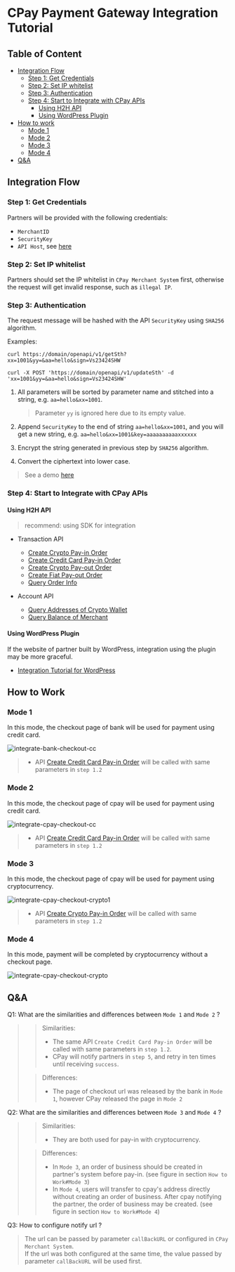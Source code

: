 # CPay Payment Gateway Integration Tutorial

## Table of Content

- [Integration Flow](#integration-flow)
  - [Step 1: Get Credentials](#step-1-get-credentials)
  - [Step 2: Set IP whitelist](#step-2-set-ip-whitelist)
  - [Step 3: Authentication](#step-3-authentication)
  - [Step 4: Start to Integrate with CPay APIs](#step-4-start-to-integrate-with-cpay-apis)
    - [Using H2H API](#using-h2h-api)
    - [Using WordPress Plugin](#using-wordpress-plugin)
- [How to work](#how-to-work)
    - [Mode 1](#mode-1)
    - [Mode 2](#mode-2)
    - [Mode 3](#mode-3)
    - [Mode 4](#mode-4)
- [Q&A](#qa)


## Integration Flow

### Step 1: Get Credentials
Partners will be provided with the following credentials:
- `MerchantID`
- `SecurityKey`
- `API Host`, see [here](https://github.com/cpayfinance/document/blob/main/api-reference/api-host.md)

### Step 2: Set IP whitelist
Partners should set the IP whitelist in `CPay Merchant System` first, otherwise the request will get invalid response, such as `illegal IP`.

### Step 3: Authentication
The request message will be hashed with the API `SecurityKey` using `SHA256` algorithm.

Examples:
```shell
curl https://domain/openapi/v1/getSth?xx=1001&yy=&aa=hello&sign=Vs23424SHW

curl -X POST 'https://domain/openapi/v1/updateSth' -d 'xx=1001&yy=&aa=hello&sign=Vs23424SHW'
```

1. All parameters will be sorted by parameter name and stitched into a string, e.g. `aa=hello&xx=1001`. 
   > Parameter `yy` is ignored here due to its empty value.

2. Append `SecurityKey` to the end of string `aa=hello&xx=1001`, and you will get a new string, e.g. `aa=hello&xx=1001&key=aaaaaaaaaaxxxxxx`

3. Encrypt the string generated in previous step by `SHA256` algorithm.

4. Convert the ciphertext into lower case.

> See a demo [here](https://github.com/cpayfinance/document/blob/main/api-reference/api-signature.md)


### Step 4: Start to Integrate with CPay APIs

#### Using H2H API
> recommend: using SDK for integration

- Transaction API
  - [Create Crypto Pay-in Order](https://github.com/cpayfinance/document/blob/main/api-reference/api-transaction.md#create-crypto-pay-in-order)
  - [Create Credit Card Pay-in Order](https://github.com/cpayfinance/document/blob/main/api-reference/api-transaction.md#create-credit-card-pay-in-order)
  - [Create Crypto Pay-out Order](https://github.com/cpayfinance/document/blob/main/api-reference/api-transaction.md#create-crypto-pay-out-order)
  - [Create Fiat Pay-out Order](https://github.com/cpayfinance/document/blob/main/api-reference/api-transaction.md#create-fiat-pay-out-order)
  - [Query Order Info](https://github.com/cpayfinance/document/blob/main/api-reference/api-transaction.md#query-payment-order-info)

- Account API
  - [Query Addresses of Crypto Wallet](https://github.com/cpayfinance/document/blob/main/api-reference/api-account.md#query-addresses-of-crypto-wallet)
  - [Query Balance of Merchant](https://github.com/cpayfinance/document/blob/main/api-reference/api-account.md#query-balance-of-merchant)


#### Using WordPress Plugin
If the website of partner built by WordPress, integration using the plugin may be more graceful.
- [Integration Tutorial for WordPress](https://github.com/cpayfinance/document/blob/main/wordpress-plugin-reference/wordpress-plugin.md)


## How to Work

### Mode 1
In this mode, the checkout page of bank will be used for payment using credit card.

![integrate-bank-checkout-cc](https://static.cpay.ltd/images/docs/integrate-bank-checkout-cc.png)

> - API [Create Credit Card Pay-in Order](https://github.com/cpayfinance/document/blob/main/api-reference/api-transaction.md#create-credit-card-pay-in-order)
    will be called with same parameters in `step 1.2`


### Mode 2
In this mode, the checkout page of cpay will be used for payment using credit card.

![integrate-cpay-checkout-cc](https://static.cpay.ltd/images/docs/integrate-cpay-checkout-cc.png)

> - API [Create Credit Card Pay-in Order](https://github.com/cpayfinance/document/blob/main/api-reference/api-transaction.md#create-credit-card-pay-in-order)
    will be called with same parameters in `step 1.2`


### Mode 3
In this mode, the checkout page of cpay will be used for payment using cryptocurrency.

![integrate-cpay-checkout-crypto1](https://static.cpay.ltd/images/docs/integrate-cpay-checkout-crypto-1.png)

> - API [Create Crypto Pay-in Order](https://github.com/cpayfinance/document/blob/main/api-reference/api-transaction.md#create-crypto-pay-in-order)
    will be called with same parameters in `step 1.2`


### Mode 4
In this mode, payment will be completed by cryptocurrency without a checkout page.

![integrate-cpay-checkout-crypto](https://static.cpay.ltd/images/docs/integrate-cpay-checkout-crypto.png)


## Q&A
Q1: What are the similarities and differences between `Mode 1` and `Mode 2` ?
> 
>> Similarities:
>> - The same API `Create Credit Card Pay-in Order` will be called with same parameters in `step 1.2`.
>> - CPay will notify partners in `step 5`, and retry in ten times until receiving `success`.
>
>> Differences:
>> - The page of checkout url was released by the bank in `Mode 1`, however CPay released the page in `Mode 2`


Q2: What are the similarities and differences between `Mode 3` and `Mode 4` ?
> 
>> Similarities:
>> - They are both used for pay-in with cryptocurrency.
>
>> Differences:
>> - In `Mode 3`, an order of business should be created in partner's system before pay-in. (see figure in section `How to Work#Mode 3`)
>> - In `Mode 4`, users will transfer to cpay's address directly without creating an order of business. After cpay notifying the partner, the order of business may be created. (see figure in section `How to Work#Mode 4`)


Q3: How to configure notify url ? 
> 
> The url can be passed by parameter `callBackURL` or configured in `CPay Merchant System`.  
> If the url was both configured at the same time, the value passed by parameter `callBackURL` will be used first.

